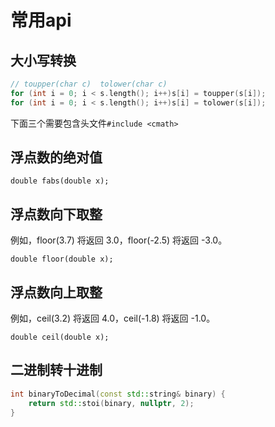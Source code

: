 # 常用api

## 大小写转换

```cpp
// toupper(char c)  tolower(char c)
for (int i = 0; i < s.length(); i++)s[i] = toupper(s[i]);
for (int i = 0; i < s.length(); i++)s[i] = tolower(s[i]);
```






下面三个需要包含头文件`#include <cmath>`

## 浮点数的绝对值 

`double fabs(double x);`

## 浮点数向下取整
例如，floor(3.7) 将返回 3.0，floor(-2.5) 将返回 -3.0。

`double floor(double x);`

## 浮点数向上取整
例如，ceil(3.2) 将返回 4.0，ceil(-1.8) 将返回 -1.0。

`double ceil(double x);`

## 二进制转十进制
```cpp
int binaryToDecimal(const std::string& binary) {
    return std::stoi(binary, nullptr, 2);
}
```

